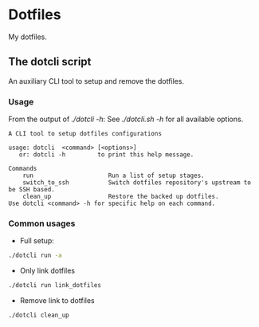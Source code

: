 # Dotfiles

My dotfiles.

## The dotcli script

An auxiliary CLI tool to setup and remove the dotfiles.

### Usage

From the output of *./dotcli -h*:
See *./dotcli.sh -h* for all available options.

``` text
A CLI tool to setup dotfiles configurations

usage: dotcli  <command> [<options>]
   or: dotcli -h         to print this help message.

Commands
    run                     Run a list of setup stages.
    switch_to_ssh           Switch dotfiles repository's upstream to be SSH based.
    clean_up                Restore the backed up dotfiles.
Use dotcli <command> -h for specific help on each command.
```

### Common usages

- Full setup:

``` bash
./dotcli run -a
```

- Only link dotfiles

``` bash
./dotcli run link_dotfiles
```

- Remove link to dotfiles

``` bash
./dotcli clean_up
```
